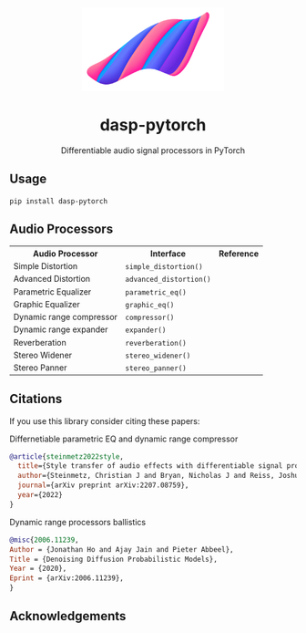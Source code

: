 <div align="center">

<img src="docs/dasp-no-bg.png" width="250px">

# dasp-pytorch
Differentiable audio signal processors in PyTorch

</div>


## Usage 

```
pip install dasp-pytorch
```

## Audio Processors

<table>
    <tr>
        <th>Audio Processor</th>
        <th>Interface</th>
        <th>Reference</th>
    </tr>
    <tr>
        <td>Simple Distortion</td>
        <td><code>simple_distortion()</code></td>
        <td></a></td>
    </tr>
    <tr>
        <td>Advanced Distortion</td>
        <td><code>advanced_distortion()</code></td>
        <td></a></td>
    </tr>    
    <tr>
        <td>Parametric Equalizer</td>
        <td><code>parametric_eq()</code></td>
        <td></td>
    </tr>
    <tr>
        <td>Graphic Equalizer</td>
        <td><code>graphic_eq()</code></td>
        <td></td>
    </tr>
    <tr>
        <td>Dynamic range compressor</td>
        <td><code>compressor()</code></td>
        <td></td>
    </tr>
    <tr>
        <td>Dynamic range expander</td>
        <td><code>expander()</code></td>
        <td></td>
    </tr>    
    <tr>
        <td>Reverberation</td>
        <td><code>reverberation()</code></td>
        <td></td>
    </tr>
    <tr>
        <td>Stereo Widener</td>
        <td><code>stereo_widener()</code></td>
        <td></td>
    </tr>
    <tr>
        <td>Stereo Panner</td>
        <td><code>stereo_panner()</code></td>
        <td></td>
    </tr>
</table>

## Citations

If you use this library consider citing these papers:

Differnetiable parametric EQ and dynamic range compressor
```bibtex
@article{steinmetz2022style,
  title={Style transfer of audio effects with differentiable signal processing},
  author={Steinmetz, Christian J and Bryan, Nicholas J and Reiss, Joshua D},
  journal={arXiv preprint arXiv:2207.08759},
  year={2022}
}
```

Dynamic range processors ballistics
```bibtex
@misc{2006.11239,
Author = {Jonathan Ho and Ajay Jain and Pieter Abbeel},
Title = {Denoising Diffusion Probabilistic Models},
Year = {2020},
Eprint = {arXiv:2006.11239},
}
```

## Acknowledgements